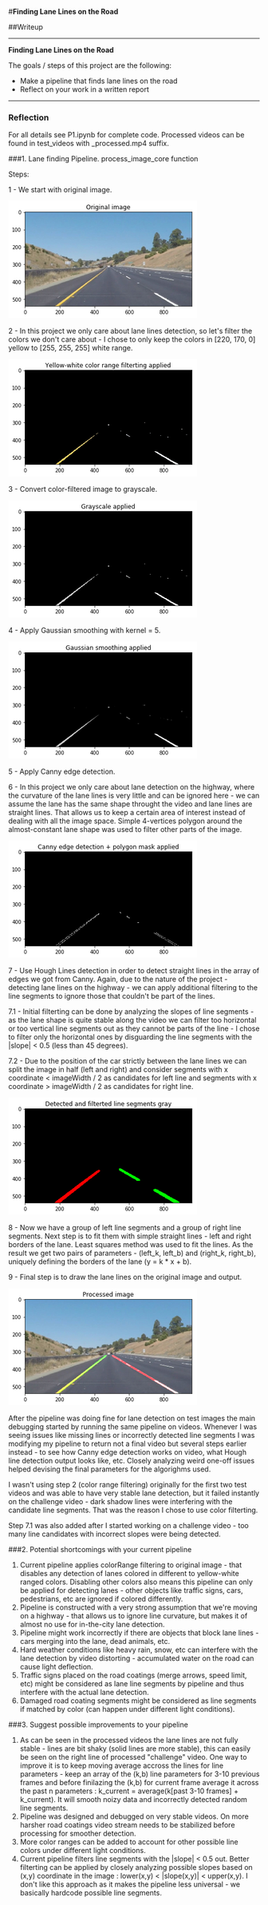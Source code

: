 #**Finding Lane Lines on the Road** 

##Writeup

---

**Finding Lane Lines on the Road**

The goals / steps of this project are the following:
* Make a pipeline that finds lane lines on the road
* Reflect on your work in a written report


[//]: # (Image References)

[image1]: ./output_images/output_1.png "1"
[image2]: ./output_images/output_2.png "2"
[image3]: ./output_images/output_3.png "3"
[image4]: ./output_images/output_4.png "4"
[image5]: ./output_images/output_5.png "5"
[image6]: ./output_images/output_6.png "6"
[image7]: ./output_images/output_7.png "7"

---

### Reflection

For all details see P1.ipynb for complete code.
Processed videos can be found in test_videos with _processed.mp4 suffix.

###1. Lane finding Pipeline. process_image_core function

Steps:

1 - We start with original image.

![image1]

2 - In this project we only care about lane lines detection, so let's filter the colors we don't care about - I chose to only keep the colors in [220, 170, 0] yellow to [255, 255, 255] white range.

![image2]

3 - Convert color-filtered image to grayscale.

![image3]

4 - Apply Gaussian smoothing with kernel = 5.

![image4]

5 - Apply Canny edge detection.

6 - In this project we only care about lane detection on the highway, where the curvature of the lane lines is very little and can be ignored here - we can assume the lane has the same shape throught the video and lane lines are straight lines. That allows us to keep a certain area of interest instead of dealing with all the image space. Simple 4-vertices polygon around the almost-constant lane shape was used to filter other parts of the image.

![image5]

7 - Use Hough Lines detection in order to detect straight lines in the array of edges we got from Canny. Again, due to the nature of the project - detecting lane lines on the highway - we can apply additional filtering to the line segments to ignore those that couldn't be part of the lines.

  7.1 - Initial filterting can be done by analyzing the slopes of line segments - as the lane shape is quite stable along the video we can filter too horizontal or too vertical line segments out as they cannot be parts of the line - I chose to filter only the horizontal ones by disguarding the line segments with the |slope| < 0.5 (less than 45 degrees).
  
  7.2 - Due to the position of the car strictly between the lane lines we can split the image in half (left and right) and consider segments with x coordinate < imageWidth / 2 as candidates for left line and segments with x coordinate > imageWidth / 2 as candidates for right line.

![image6]  

8 - Now we have a group of left line segments and a group of right line segments. Next step is to fit them with simple straight lines - left and right borders of the lane. Least squares method was used to fit the lines. As the result we get two pairs of parameters - (left_k, left_b) and (right_k, right_b), uniquely defining the borders of the lane (y = k * x + b).

9 - Final step is to draw the lane lines on the original image and output.

![image7]


After the pipeline was doing fine for lane detection on test images the main debugging started by running the same pipeline on videos. Whenever I was seeing issues like missing lines or incorrectly detected line segments I was modifying my pipeline to return not a final video but several steps earlier instead - to see how Canny edge detection works on video, what Hough line detection output looks like, etc. Closely analyzing weird one-off issues helped devising the final parameters for the algorighms used.

I wasn't using step 2 (color range filtering) originally for the first two test videos and was able to have very stable lane detection, but it failed instantly on the challenge video - dark shadow lines were interfering with the candidate line segments. That was the reason I chose to use color filterting.

Step 7.1 was also added after I started working on a challenge video - too many line candidates with incorrect slopes were being detected.

###2. Potential shortcomings with your current pipeline

1. Current pipeline applies colorRange filtering to original image - that disables any detection of lanes colored in different to yellow-white ranged colors. Disabling other colors also means this pipeline can only be applied for detecting lanes - other objects like traffic signs, cars, pedestrians, etc are ignored if colored differently.
2. Pipeline is constructed with a very strong assumption that we're moving on a highway - that allows us to ignore line curvature, but makes it of almost no use for in-the-city lane detection.
3. Pipeline might work incorrectly if there are objects that block lane lines - cars merging into the lane, dead animals, etc.
4. Hard weather conditions like heavy rain, snow, etc can interfere with the lane detection by video distorting - accumulated water on the road can cause light deflection.
5. Traffic signs placed on the road coatings (merge arrows, speed limit, etc) might be considered as lane line segments by pipeline and thus interfere with the actual lane detection.
6. Damaged road coating segments might be considered as line segments if matched by color (can happen under different light conditions).

###3. Suggest possible improvements to your pipeline

1. As can be seen in the processed videos the lane lines are not fully stable - lines are bit shaky (solid lines are more stable), this can easily be seen on the right line of processed "challenge" video. One way to improve it is to keep moving average accross the lines for line parameters - keep an array of the (k,b) line parameters for 3-10 previous frames and before finilazing the (k,b) for current frame average it across the past n parameters : k_current = average(k[past 3-10 frames] + k_current). It will smooth noizy data and incorrectly detected random line segments.
2. Pipeline was designed and debugged on very stable videos. On more harsher road coatings video stream needs to be stabilized before processing for smoother detection.
3. More color ranges can be added to account for other possible line colors under different light conditions.
4. Current pipeline filters line segments with the |slope| < 0.5 out. Better filterting can be applied by closely analyzing possible slopes based on (x,y) coordinate in the image : lower(x,y) < |slope(x,y)| < upper(x,y). I don't like this approach as it makes the pipeline less universal - we basically hardcode possible line segments.
